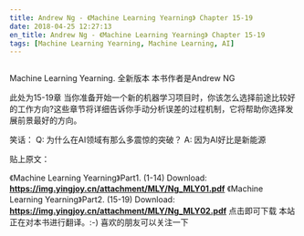```yaml
---
title: Andrew Ng - 《Machine Learning Yearning》 Chapter 15-19
date: 2018-04-25 12:27:13
en_title: Andrew Ng - 《Machine Learning Yearning》 Chapter 15-19
tags: [Machine Learning Yearning, Machine Learning, AI]
---
```


<img src="https://img.yingjoy.cn/image/2018/04/1-2.png" alt="" />

Machine Learning Yearning. 全新版本
本书作者是Andrew NG

此处为15-19章
当你准备开始一个新的机器学习项目时，你该怎么选择前途比较好的工作方向?这些章节将详细告诉你手动分析误差的过程机制，它将帮助你选择发展前景最好的方向。

笑话：
Q: 为什么在AI领域有那么多震惊的突破？
A: 因为AI好比是新能源

贴上原文：
<img src="https://img.yingjoy.cn/image/2018/04/2-1.png" alt="" />

《Machine Learning Yearning》Part1. (1-14) Download:
<strong><a href="https://img.yingjoy.cn/attachment/MLY/Ng_MLY01.pdf">https://img.yingjoy.cn/attachment/MLY/Ng_MLY01.pdf</a></strong>
《Machine Learning Yearning》Part2. (15-19) Download:
<strong><a href="https://img.yingjoy.cn/attachment/MLY/Ng_MLY02.pdf">https://img.yingjoy.cn/attachment/MLY/Ng_MLY02.pdf</a></strong>
点击即可下载
本站正在对本书进行翻译。:-)
喜欢的朋友可以关注一下